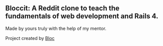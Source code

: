 ## Bloccit: A Reddit clone to teach the fundamentals of web development and Rails 4.

Made by yours truly with the help of my mentor.

Project created by [Bloc](http://bloc.io)